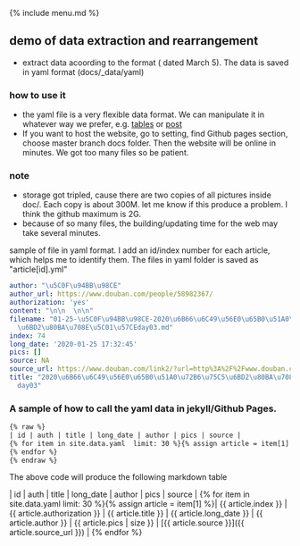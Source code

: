 {% include menu.md %}

## demo of data extraction and rearrangement

* extract data acoording to the format ( dated March 5). The data is saved in yaml format (docs/_data/yaml)

### how to use it
* the yaml file is a very flexible data format. We can manipulate it in whatever way we prefer, e.g. [tables](all) or [post](samplepost)
* If you want to host the website, go to setting, find Github pages section, choose master branch docs folder. Then the website will be online in minutes. We got too many files so be patient.

### note
* storage got tripled, cause there are two copies of all pictures inside doc/. Each copy is about 300M. let me know if this produce a problem. I think the github maximum is 2G.
* because of so many files, the building/updating time for the web may take several minutes.



sample of file in yaml format. I add an id/index number for each article, which helps me to identify them. The files in yaml folder is saved as "article[id].yml"

```yaml
author: "\u5C0F\u94BB\u98CE"
author_url: https://www.douban.com/people/58982367/
authorization: 'yes'
content: "\n\n  \n\n"
filename: "01-25-\u5C0F\u94BB\u98CE-2020\u6B66\u6C49\u56E0\u65B0\u51A0\u72B6\u75C5\
  \u6BD2\u80BA\u708E\u5C01\u57CEday03.md"
index: 74
long_date: '2020-01-25 17:32:45'
pics: []
source: NA
source_url: https://www.douban.com/link2/?url=http%3A%2F%2Fwww.douban.com%2Fnote%2F750015590%2F&type=note&pos=title
title: "2020\u6B66\u6C49\u56E0\u65B0\u51A0\u72B6\u75C5\u6BD2\u80BA\u708E\u5C01\u57CE\
  day03"
```

### A sample of how to call the yaml data in jekyll/Github Pages.

```html
{% raw %}
| id | auth | title | long_date | author | pics | source |
{% for item in site.data.yaml  limit: 30 %}{% assign article = item[1] %}| {{ article.index }} | {{ article.authorization }} |  {{ article.title }} |   {{ article.long_date }} | {{ article.author }} |  {{ article.pics | size }} | [{{ article.source }}]({{ article.source_url }}) |
{% endfor %}
{% endraw %}
```

The above code will produce the following markdown table

| id | auth | title | long_date | author | pics | source |
{% for item in site.data.yaml  limit: 30 %}{% assign article = item[1] %}| {{ article.index }} | {{ article.authorization }} |  {{ article.title }} |   {{ article.long_date }} | {{ article.author }} |  {{ article.pics | size }} | [{{ article.source }}]({{ article.source_url }}) |
{% endfor %}




